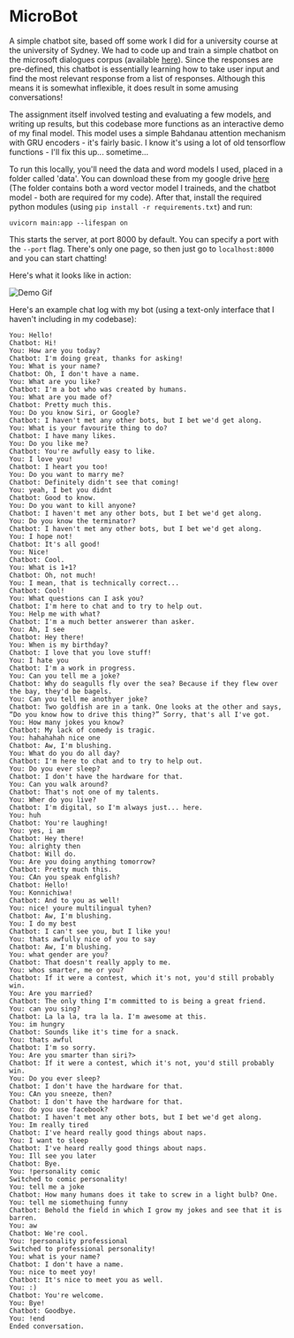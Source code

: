 # MicroBot

A simple chatbot site, based off some work I did for a university course at the university of Sydney. We had to code up and train a simple chatbot on the microsoft dialogues corpus (available [here](https://github.com/microsoft/BotBuilder-PersonalityChat/tree/master/CSharp/Datasets)). Since the responses are pre-defined, this chatbot is essentially learning how to take user input and find the most relevant response from a list of responses. Although this means it is somewhat inflexible, it does result in some amusing conversations!

 The assignment itself involved testing and evaluating a few models, and writing up results, but this codebase more functions as an interactive demo of my final model. This model uses a simple Bahdanau attention mechanism with GRU encoders - it's fairly basic. I know it's using a lot of old tensorflow functions - I'll fix this up... sometime...

To run this locally, you'll need the data and word models I used, placed in a folder called 'data'. You can download these from my google drive [here](https://drive.google.com/drive/folders/1fJUjsJ-Swg3GGbxok7GOcj4RLo4S9d1G?usp=sharing) (The folder contains both a word vector model I traineds, and the chatbot model - both are required for my code). After that, install the required python modules (using ```pip install -r requirements.txt```) and run:

```
uvicorn main:app --lifespan on
```

This starts the server, at port 8000 by default. You can specify a port with the ```--port``` flag. There's only one page, so then just go to ```localhost:8000``` and you can start chatting!

Here's what it looks like in action:

![Demo Gif](./images/demo.gif)

Here's an example chat log with my bot (using a text-only interface that I haven't including in my codebase):

```
You: Hello!
Chatbot: Hi!
You: How are you today?
Chatbot: I'm doing great, thanks for asking!
You: What is your name?
Chatbot: Oh, I don't have a name.
You: What are you like?
Chatbot: I'm a bot who was created by humans.
You: What are you made of?
Chatbot: Pretty much this.
You: Do you know Siri, or Google?
Chatbot: I haven't met any other bots, but I bet we'd get along.
You: What is your favourite thing to do?
Chatbot: I have many likes.
You: Do you like me?
Chatbot: You're awfully easy to like.
You: I love you!
Chatbot: I heart you too!
You: Do you want to marry me?
Chatbot: Definitely didn't see that coming!
You: yeah, I bet you didnt
Chatbot: Good to know.
You: Do you want to kill anyone?
Chatbot: I haven't met any other bots, but I bet we'd get along.
You: Do you know the terminator?
Chatbot: I haven't met any other bots, but I bet we'd get along.
You: I hope not!
Chatbot: It's all good!
You: Nice!
Chatbot: Cool.
You: What is 1+1?
Chatbot: Oh, not much!
You: I mean, that is technically correct...
Chatbot: Cool!
You: What questions can I ask you?
Chatbot: I'm here to chat and to try to help out.
You: Help me with what?
Chatbot: I'm a much better answerer than asker.
You: Ah, I see
Chatbot: Hey there!
You: When is my birthday?
Chatbot: I love that you love stuff!
You: I hate you
Chatbot: I'm a work in progress.
You: Can you tell me a joke?
Chatbot: Why do seagulls fly over the sea? Because if they flew over the bay, they'd be bagels.
You: Can you tell me anothyer joke?
Chatbot: Two goldfish are in a tank. One looks at the other and says, “Do you know how to drive this thing?” Sorry, that's all I've got.
You: How many jokes you know?
Chatbot: My lack of comedy is tragic.
You: hahahahah nice one
Chatbot: Aw, I'm blushing.
You: What do you do all day?
Chatbot: I'm here to chat and to try to help out.
You: Do you ever sleep?
Chatbot: I don't have the hardware for that.
You: Can you walk around?
Chatbot: That's not one of my talents.
You: Wher do you live?
Chatbot: I'm digital, so I'm always just... here.
You: huh
Chatbot: You're laughing!
You: yes, i am
Chatbot: Hey there!
You: alrighty then
Chatbot: Will do.
You: Are you doing anything tomorrow?
Chatbot: Pretty much this.
You: CAn you speak enfglish?
Chatbot: Hello!
You: Konnichiwa!
Chatbot: And to you as well!
You: nice! youre multilingual tyhen?
Chatbot: Aw, I'm blushing.
You: I do my best
Chatbot: I can't see you, but I like you!
You: thats awfully nice of you to say
Chatbot: Aw, I'm blushing.
You: what gender are you?
Chatbot: That doesn't really apply to me.
You: whos smarter, me or you?
Chatbot: If it were a contest, which it's not, you'd still probably win.
You: Are you married?
Chatbot: The only thing I'm committed to is being a great friend.
You: can you sing?
Chatbot: La la la, tra la la. I'm awesome at this.
You: im hungry
Chatbot: Sounds like it's time for a snack.
You: thats awful
Chatbot: I'm so sorry.
You: Are you smarter than siri?>
Chatbot: If it were a contest, which it's not, you'd still probably win.
You: Do you ever sleep?
Chatbot: I don't have the hardware for that.
You: CAn you sneeze, then?
Chatbot: I don't have the hardware for that.
You: do you use facebook?
Chatbot: I haven't met any other bots, but I bet we'd get along.
You: Im really tired
Chatbot: I've heard really good things about naps.
You: I want to sleep
Chatbot: I've heard really good things about naps.
You: Ill see you later
Chatbot: Bye.
You: !personality comic
Switched to comic personality!
You: tell me a joke
Chatbot: How many humans does it take to screw in a light bulb? One.
You: tell me siomethuing funny
Chatbot: Behold the field in which I grow my jokes and see that it is barren.
You: aw
Chatbot: We're cool.
You: !personality professional
Switched to professional personality!
You: what is your name?
Chatbot: I don't have a name.
You: nice to meet yoy!
Chatbot: It's nice to meet you as well.
You: :)
Chatbot: You're welcome.
You: Bye!
Chatbot: Goodbye.
You: !end
Ended conversation.
```
